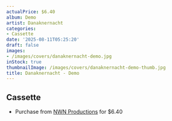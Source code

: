 ```yaml
---
actualPrice: $6.40
album: Demo
artist: Danaknernacht
categories:
- Cassette
date: '2025-08-11T05:25:20'
draft: false
images:
- /images/covers/danaknernacht-demo.jpg
inStock: true
thumbnailImage: /images/covers/danaknernacht-demo-thumb.jpg
title: Danaknernacht - Demo
---
```


## Cassette
* Purchase from [NWN Productions](http://shop.nwnprod.com/index.php?route=product/product&path=73&product_id=3741&sort=pd.name&order=ASC) for $6.40
